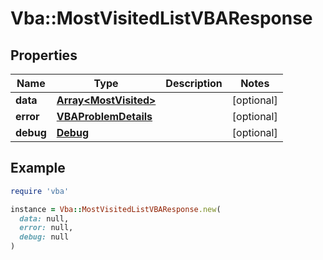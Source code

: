 # Vba::MostVisitedListVBAResponse

## Properties

| Name | Type | Description | Notes |
| ---- | ---- | ----------- | ----- |
| **data** | [**Array&lt;MostVisited&gt;**](MostVisited.md) |  | [optional] |
| **error** | [**VBAProblemDetails**](VBAProblemDetails.md) |  | [optional] |
| **debug** | [**Debug**](Debug.md) |  | [optional] |

## Example

```ruby
require 'vba'

instance = Vba::MostVisitedListVBAResponse.new(
  data: null,
  error: null,
  debug: null
)
```

